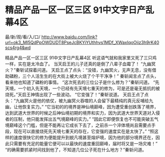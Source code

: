 # 精品产品一区一区三区 91中文字日产乱幕4区

最/新/观/看/入/口/ http://www.baidu.com/link?url=ok3_Ml5QdPpOWDUDT8PseJcBKYiYUthhvs1MDf_XWaxIqoOiiz3h9rK40scs4rg4&wd

精品产品一区一区三区 91中文字日产乱幕4区
听这语气就和我家里又死了三只鸡一样，实在是太冷血了。
    当天启王的儿子还真的是倒了八辈子血霉了！
    “九幽冥火？”秦斩试探着问道。
    天启王点了点头：“没错，九幽冥火，无声无息，没有借助磷粉，三个人活生生的在大街上被大火烧了个干干净净！”
    秦斩闻言点了点头，看来他也知道了磷粉的事情。
    “这次死去的三位公子是什么修为？”秦斩问道。
    “先天境，一个初入先天境，一个已经有先天境七重天的修为，可是还是毫无抵抗的被烧死。”天启王神情出现了一些波动。
    “它变强了！”秦斩说道。
    天启王点了点头：“九幽冥火是他的依仗，被九幽冥火吞噬的人会留下最精纯的真元反哺给九幽，让他恢复实力。”
    “它当初的的境界是神仙境巅峰，因为遭受重创跌落了境界，达到武道大世界的时候之后神仙境初期的境界和实力，因为武道大世界天道对入侵者的压制，他只能发挥出五气境巅峰的实力。”
    “因此它即便恢复也不可能突破五气境巅峰这个门槛，但是不能再让它成长下去了，之前杀一个淬体境尚且需要点手段，现在可以直接烧死先天境七重天的存在，它变强的速度实在是太快了。”
    “照这样的速度很快它的修为便能提升到蜕凡境甚至熔炉境，因为他的部分境界还在，因此只需要有充足的能量它便可以以最快的速度重回巅峰，届时将又是一场灾难！”
    “的确需要抓紧时间找到他了，不知道几位公子死在什么地方？”秦斩问道。
